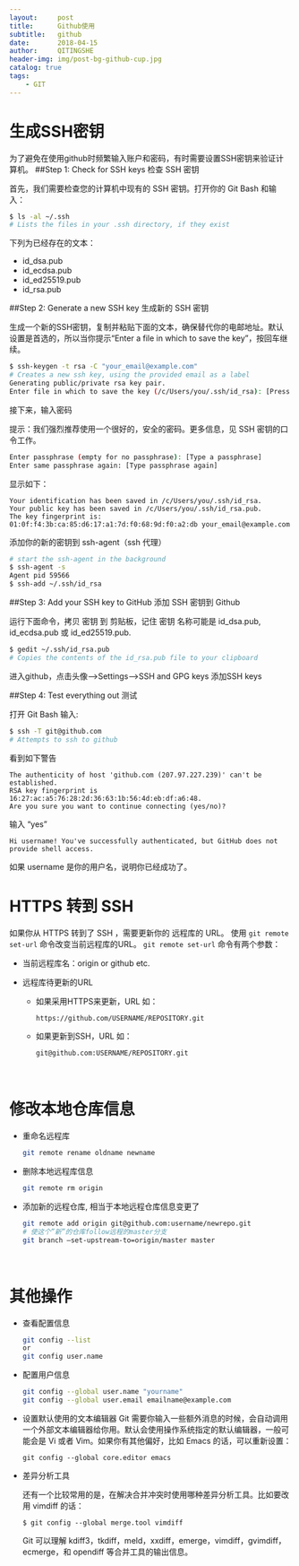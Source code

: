 ```yaml
---
layout:     post
title:      Github使用
subtitle:   github
date:       2018-04-15
author:     QITINGSHE
header-img: img/post-bg-github-cup.jpg
catalog: true
tags:
    - GIT
---
```

# 生成SSH密钥

为了避免在使用github时频繁输入账户和密码，有时需要设置SSH密钥来验证计算机。
##Step 1: Check for SSH keys 检查 SSH 密钥

首先，我们需要检查您的计算机中现有的 SSH 密钥。打开你的 Git Bash 和输入：

```bash
$ ls -al ~/.ssh
# Lists the files in your .ssh directory, if they exist
```
下列为已经存在的文本：

- id_dsa.pub
- id_ecdsa.pub
- id_ed25519.pub
- id_rsa.pub

##Step 2: Generate a new SSH key 生成新的 SSH 密钥

生成一个新的SSH密钥，复制并粘贴下面的文本，确保替代你的电邮地址。默认设置是首选的，所以当你提示“Enter a file in which to save the key”，按回车继续。

```bash
$ ssh-keygen -t rsa -C "your_email@example.com"
# Creates a new ssh key, using the provided email as a label
Generating public/private rsa key pair.
Enter file in which to save the key (/c/Users/you/.ssh/id_rsa): [Press enter]
```
接下来，输入密码

提示：我们强烈推荐使用一个很好的，安全的密码。更多信息，见 SSH 密钥的口令工作。
```bash
Enter passphrase (empty for no passphrase): [Type a passphrase]
Enter same passphrase again: [Type passphrase again]
```

显示如下：
```
Your identification has been saved in /c/Users/you/.ssh/id_rsa.
Your public key has been saved in /c/Users/you/.ssh/id_rsa.pub.
The key fingerprint is:
01:0f:f4:3b:ca:85:d6:17:a1:7d:f0:68:9d:f0:a2:db your_email@example.com
```
添加你的新的密钥到 ssh-agent（ssh 代理）
```bash
# start the ssh-agent in the background
$ ssh-agent -s
Agent pid 59566
$ ssh-add ~/.ssh/id_rsa
```
##Step 3: Add your SSH key to GitHub 添加 SSH 密钥到 Github

运行下面命令，拷贝 密钥 到 剪贴板，记住 密钥 名称可能是 id_dsa.pub, id_ecdsa.pub 或 id_ed25519.pub.
```bash
$ gedit ~/.ssh/id_rsa.pub
# Copies the contents of the id_rsa.pub file to your clipboard
```
进入github，点击头像——>Settings——>SSH and GPG keys
添加SSH keys

##Step 4: Test everything out 测试

打开 Git Bash 输入:
```bash
$ ssh -T git@github.com
# Attempts to ssh to github
```
看到如下警告
```
The authenticity of host 'github.com (207.97.227.239)' can't be established.
RSA key fingerprint is 16:27:ac:a5:76:28:2d:36:63:1b:56:4d:eb:df:a6:48.
Are you sure you want to continue connecting (yes/no)?
```
输入 “yes”
```
Hi username! You've successfully authenticated, but GitHub does not
provide shell access.
```
如果 username 是你的用户名，说明你已经成功了。

# HTTPS 转到 SSH
如果你从 HTTPS 转到了 SSH ，需要更新你的 远程库的 URL。
使用 `git remote set-url` 命令改变当前远程库的URL。
`git remote set-url` 命令有两个参数：
- 当前远程库名：origin or github etc.

- 远程库待更新的URL

  - 如果采用HTTPS来更新，URL 如：
    ```bash
    https://github.com/USERNAME/REPOSITORY.git
    ```

  - 如果更新到SSH，URL 如：

    ```bash
    git@github.com:USERNAME/REPOSITORY.git
    ```

    ​


# 修改本地仓库信息
- 重命名远程库

  ```bash
  git remote rename oldname newname
  ```

- 删除本地远程库信息

  ```bash
  git remote rm origin
  ```

- 添加新的远程仓库, 相当于本地远程仓库信息变更了

  ```bash
  git remote add origin git@github.com:username/newrepo.git
  # 使这个”新”的仓库follow远程的master分支
  git branch –set-upstream-to=origin/master master
  ```

  ​


# 其他操作

- 查看配置信息

  ```bash
  git config --list
  or
  git config user.name
  ```

- 配置用户信息

  ```bash
  git config --global user.name "yourname"
  git config --global user.email emailname@example.com
  ```

- 设置默认使用的文本编辑器
  Git 需要你输入一些额外消息的时候，会自动调用一个外部文本编辑器给你用。默认会使用操作系统指定的默认编辑器，一般可能会是 Vi 或者 Vim。如果你有其他偏好，比如 Emacs 的话，可以重新设置：

  ```
  git config --global core.editor emacs
  ```

- 差异分析工具

  还有一个比较常用的是，在解决合并冲突时使用哪种差异分析工具。比如要改用 vimdiff 的话：

  ```
  $ git config --global merge.tool vimdiff
  ```
  Git 可以理解 kdiff3，tkdiff，meld，xxdiff，emerge，vimdiff，gvimdiff，ecmerge，和 opendiff 等合并工具的输出信息。